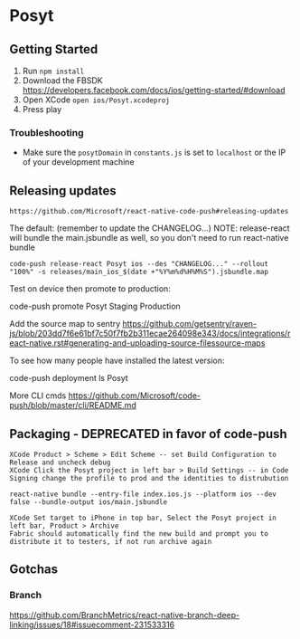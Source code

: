 # Posyt


## Getting Started

1. Run `npm install`
2. Download the FBSDK https://developers.facebook.com/docs/ios/getting-started/#download
3. Open XCode `open ios/Posyt.xcodeproj`
4. Press play

### Troubleshooting

- Make sure the `posytDomain` in `constants.js` is set to `localhost` or the IP of your development machine


## Releasing updates

	https://github.com/Microsoft/react-native-code-push#releasing-updates

The default: (remember to update the CHANGELOG...)
NOTE: release-react will bundle the main.jsbundle as well, so you don't need to run react-native bundle

	code-push release-react Posyt ios --des "CHANGELOG..." --rollout "100%" -s releases/main_ios_$(date +"%Y%m%d%H%M%S").jsbundle.map

Test on device then promote to production:

  code-push promote Posyt Staging Production

Add the source map to sentry https://github.com/getsentry/raven-js/blob/203dd7f6e61bf7c50f7fb2b311ecae264098e343/docs/integrations/react-native.rst#generating-and-uploading-source-filessource-maps

To see how many people have installed the latest version:

  code-push deployment ls Posyt

More CLI cmds https://github.com/Microsoft/code-push/blob/master/cli/README.md


## Packaging - DEPRECATED in favor of code-push

	XCode Product > Scheme > Edit Scheme -- set Build Configuration to Release and uncheck debug
	XCode Click the Posyt project in left bar > Build Settings -- in Code Signing change the profile to prod and the identities to distrubution

	react-native bundle --entry-file index.ios.js --platform ios --dev false --bundle-output ios/main.jsbundle

	XCode Set target to iPhone in top bar, Select the Posyt project in left bar, Product > Archive
	Fabric should automatically find the new build and prompt you to distribute it to testers, if not run archive again


## Gotchas

### Branch
  https://github.com/BranchMetrics/react-native-branch-deep-linking/issues/18#issuecomment-231533316
